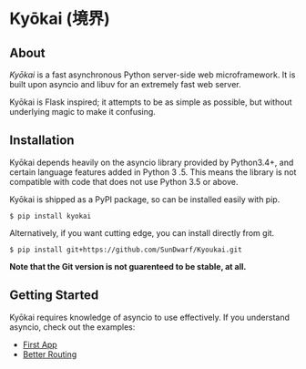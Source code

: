 # Kyōkai (境界)

## About
*Kyōkai* is a fast asynchronous Python server-side web microframework. It is built upon asyncio and libuv for an 
extremely fast web server.

Kyōkai is Flask inspired; it attempts to be as simple as possible, but without underlying magic to make it confusing.

## Installation

Kyōkai depends heavily on the asyncio library provided by Python3.4+, and certain language features added in Python 3
.5. This means the library is not compatible with code that does not use Python 3.5 or above.

Kyōkai is shipped as a PyPI package, so can be installed easily with pip.

    $ pip install kyokai
    
Alternatively, if you want cutting edge, you can install directly from git.

    $ pip install git+https://github.com/SunDwarf/Kyoukai.git
    
**Note that the Git version is not guarenteed to be stable, at all.**
 
## Getting Started

Kyōkai requires knowledge of asyncio to use effectively. If you understand asyncio, check out the examples:

 - [First App](/examples/first-app)
 - [Better Routing](/examples/advanced-routing)